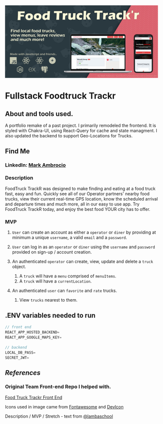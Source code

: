 [![](./docs/foodTruckTracker.jpg)](https://food-truck-tracker.markambrocio.com/)

# Fullstack Foodtruck Trackr

## About and tools used.

A portfolio remake of a past project. I primarily remodeled the frontend. It is styled with Chakra-UI, using React-Query for cache and state managment. I also updated the backend to support Geo-Locations for Trucks.

## Find Me

### LinkedIn: [Mark Ambrocio](https://www.linkedin.com/in/mark-ambrocio/)

### **Description**

FoodTruck TrackR was designed to make finding and eating at a food truck fast, easy and fun. Quickly see all of our Operator partners' nearby food trucks, view their current real-time GPS location, know the scheduled arrival and departure times and much more, all in our easy to use app. Try FoodTruck TrackR today, and enjoy the best food YOUR city has to offer.

### **MVP**

1. `User` can create an account as either a `operator` or `diner` by providing at minimum a unique `username`, a valid `email` and a `password`.

2. `User` can log in as an `operator` or `diner` using the `username` and `password` provided on sign-up / account creation.

3. An authenticated `operator` can create, view, update and delete a `truck` object.
   1. A `truck` will have a `menu` comprised of `menuItems`.
   2. A `truck` will have a `currentLocation`.
4. An authenticated `user` can `favorite` and `rate` trucks.
   1. View `trucks` nearest to them.

## .ENV variables needed to run

```js
// front end
REACT_APP_HOSTED_BACKEND=
REACT_APP_GOOGLE_MAPS_KEY=

// backend
LOCAL_DB_PASS=
SECRET_JWT=

```

## _References_

### Original Team Front-end Repo I helped with.

[Food Truck Trackr Front End](https://github.com/foodtrucktrackr-bw/foodtrucktrackr-frontend)

Icons used in image came from [Fontawesome](https://fontawesome.com/license) and [DevIcon](https://devicon.dev/)

Description / MVP / Stretch - text from [@lambaschool](https://github.com/LambdaSchool)
